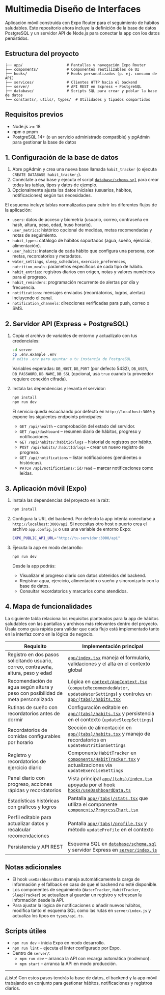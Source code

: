 # Multimedia Diseño de Interfaces

Aplicación móvil construida con Expo Router para el seguimiento de hábitos saludables.
Este repositorio ahora incluye la definición de la base de datos PostgreSQL y un servidor API de Node.js para conectar la app con los datos persistidos.

## Estructura del proyecto

```
├── app/                    # Pantallas y navegación Expo Router
├── components/             # Componentes reutilizables de UI
├── hooks/                  # Hooks personalizados (p. ej. consumo de API)
├── services/               # Clientes HTTP hacia el backend
├── server/                 # API REST en Express + PostgreSQL
├── database/               # Scripts SQL para crear y poblar la base de datos
└── constants/, utils/, types/  # Utilidades y tipados compartidos
```

## Requisitos previos

- Node.js >= 18
- npm o pnpm
- PostgreSQL 14+ (o un servicio administrado compatible) y pgAdmin para gestionar la base de datos

## 1. Configuración de la base de datos

1. Abre pgAdmin y crea una nueva base llamada `habit_tracker` (o ejecuta `CREATE DATABASE habit_tracker;`).
2. Conéctate a esa base y ejecuta el script [`database/schema.sql`](database/schema.sql) para crear todas las tablas, tipos y datos de ejemplo.
3. Opcionalmente ajusta los datos iniciales (usuarios, hábitos, notificaciones) según tus necesidades.

El esquema incluye tablas normalizadas para cubrir los diferentes flujos de la aplicación:
- `users`: datos de acceso y biometría (usuario, correo, contraseña en hash, altura, peso, edad, huso horario).
- `user_metrics`: histórico opcional de medidas, metas recomendadas y notas de seguimiento.
- `habit_types`: catálogo de hábitos soportados (agua, sueño, ejercicio, alimentación).
- `user_habits`: instancia de cada hábito que configura una persona, con metas, recordatorios y metadatos.
- `water_settings`, `sleep_schedules`, `exercise_preferences`, `nutrition_meals`: parámetros específicos de cada tipo de hábito.
- `habit_entries`: registros diarios con origen, notas y valores numéricos para el progreso.
- `habit_reminders`: programación recurrente de alertas por día y frecuencia.
- `notifications`: mensajes enviados (recordatorios, logros, alertas) incluyendo el canal.
- `notification_channels`: direcciones verificadas para push, correo o SMS.

## 2. Servidor API (Express + PostgreSQL)

1. Copia el archivo de variables de entorno y actualízalo con tus credenciales:

   ```bash
   cd server
   cp .env.example .env
   # edita .env para apuntar a tu instancia de PostgreSQL
   ```

   Variables esperadas: `DB_HOST`, `DB_PORT` (por defecto 5432), `DB_USER`, `DB_PASSWORD`, `DB_NAME`, `DB_SSL` (opcional, usa `true` cuando tu proveedor requiere conexión cifrada).

2. Instala las dependencias y levanta el servidor:

   ```bash
   npm install
   npm run dev
   ```

   El servicio queda escuchando por defecto en `http://localhost:3000` y expone los siguientes endpoints principales:

   - `GET /api/health` – comprobación del estado del servidor.
   - `GET /api/dashboard` – resumen diario de hábitos, progreso y notificaciones.
   - `GET /api/habits/:habitId/logs` – historial de registros por hábito.
   - `POST /api/habits/:habitId/logs` – crear un nuevo registro de progreso.
   - `GET /api/notifications` – listar notificaciones (pendientes o históricas).
   - `PATCH /api/notifications/:id/read` – marcar notificaciones como leídas.

## 3. Aplicación móvil (Expo)

1. Instala las dependencias del proyecto en la raíz:

   ```bash
   npm install
   ```

2. Configura la URL del backend. Por defecto la app intenta conectarse a `http://localhost:3000/api`. Si necesitas otro host o puerto crea el archivo `app.config.js` o usa una variable de entorno Expo:

   ```bash
   EXPO_PUBLIC_API_URL="http://tu-servidor:3000/api"
   ```

3. Ejecuta la app en modo desarrollo:

   ```bash
   npm run dev
   ```

   Desde la app podrás:
   - Visualizar el progreso diario con datos obtenidos del backend.
   - Registrar agua, ejercicio, alimentación o sueño y sincronizarlo con la base de datos.
   - Consultar recordatorios y marcarlos como atendidos.

## 4. Mapa de funcionalidades

La siguiente tabla relaciona los requisitos planteados para la app de hábitos saludables con las pantallas y archivos más
relevantes dentro del proyecto. Úsala como guía rápida para validar que cada flujo está implementado tanto en la interfaz como en
la lógica de negocio.

| Requisito | Implementación principal |
| --- | --- |
| Registro en dos pasos solicitando usuario, correo, contraseña, altura, peso y edad | [`app/index.tsx`](app/index.tsx) maneja el formulario, validaciones y el alta en el contexto global |
| Recomendación de agua según altura y peso con posibilidad de meta personalizada | Lógica en [`context/AppContext.tsx`](context/AppContext.tsx) (`computeRecommendedWater`, `updateWaterSettings`) y controles en [`app/(tabs)/habits.tsx`](app/(tabs)/habits.tsx) |
| Rutinas de sueño con recordatorios antes de dormir | Configuración editable en [`app/(tabs)/habits.tsx`](app/(tabs)/habits.tsx) y persistencia en el contexto (`updateSleepSettings`) |
| Recordatorios de comidas configurables por horario | Sección de alimentación en [`app/(tabs)/habits.tsx`](app/(tabs)/habits.tsx) y manejo de recordatorios en `updateNutritionSettings` |
| Registro y recordatorios de ejercicio diario | Componente `HabitTracker` en [`components/HabitTracker.tsx`](components/HabitTracker.tsx) y actualizaciones vía `updateExerciseSettings` |
| Panel diario con progreso, acciones rápidas y recordatorios | Vista principal [`app/(tabs)/index.tsx`](app/(tabs)/index.tsx) apoyada por el hook [`hooks/useDashboardData.ts`](hooks/useDashboardData.ts) |
| Estadísticas históricas con gráficos y logros | Pantalla [`app/(tabs)/stats.tsx`](app/(tabs)/stats.tsx) que utiliza el componente [`components/ProgressChart.tsx`](components/ProgressChart.tsx) |
| Perfil editable para actualizar datos y recalcular recomendaciones | Pantalla [`app/(tabs)/profile.tsx`](app/(tabs)/profile.tsx) y método `updateProfile` en el contexto |
| Persistencia y API REST | Esquema SQL en [`database/schema.sql`](database/schema.sql) y servidor Express en [`server/index.js`](server/index.js) |

## Notas adicionales

- El hook `useDashboardData` maneja automáticamente la carga de información y el fallback en caso de que el backend no esté disponible.
- Los componentes de seguimiento (`WaterTracker`, `HabitTracker`, `SleepTracker`) se actualizan al guardar un registro y refrescan la información desde la API.
- Para ajustar la lógica de notificaciones o añadir nuevos hábitos, modifica tanto el esquema SQL como las rutas en `server/index.js` y actualiza los tipos en `types/api.ts`.

## Scripts útiles

- `npm run dev` – inicia Expo en modo desarrollo.
- `npm run lint` – ejecuta el linter configurado por Expo.
- Dentro de `server/`:
  - `npm run dev` – arranca la API con recarga automática (nodemon).
  - `npm start` – arranca la API en modo producción.

---
¡Listo! Con estos pasos tendrás la base de datos, el backend y la app móvil trabajando en conjunto para gestionar hábitos, notificaciones y registros diarios.
